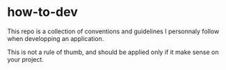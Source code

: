 # how-to-dev

This repo is a collection of conventions and guidelines I personnaly follow when developping an application.

This is not a rule of thumb, and should be applied only if it make sense on your project.
